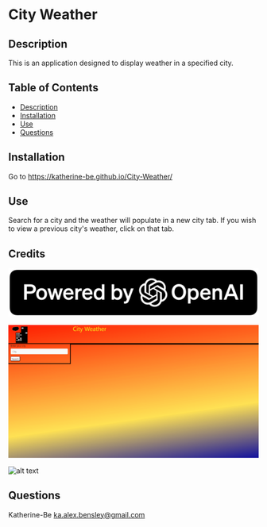 
# City Weather
    
## Description
This is an application designed to display weather in a specified city.

## Table of Contents
- [Description](#description)
- [Installation](#installation)
- [Use](#use)    
- [Questions](#questions)

    
## Installation
Go to https://katherine-be.github.io/City-Weather/
    
## Use
Search for a city and the weather will populate in a new city tab. If you wish to view a previous city's weather, click on that tab.

##  Credits
![alt text](./assets/images/powered-by-openai-badge-filled-on-dark.svg)

![alt text](./assets/images/City_Weather_Demo.gif)

![ alt text ](https://img.shields.io/badge/Creator-KAT-pink)

## Questions
Katherine-Be
ka.alex.bensley@gmail.com
